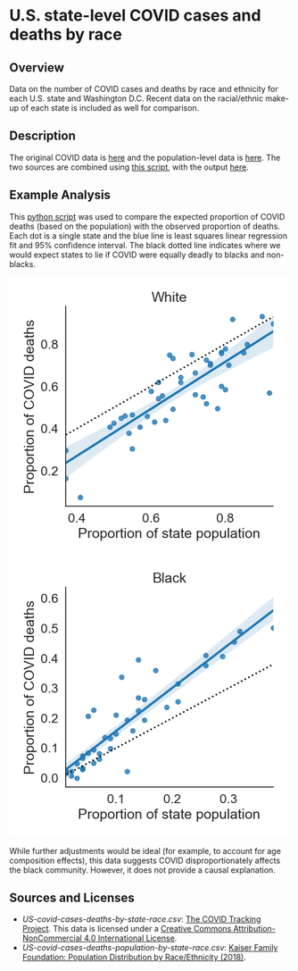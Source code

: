 # U.S. state-level COVID cases and deaths by race

## Overview

Data on the number of COVID cases and deaths by race and ethnicity for each
U.S. state and Washington D.C.
Recent data on the racial/ethnic make-up of each state is included as well
for comparison.

## Description

The original COVID data is [here](data/US-covid-cases-deaths-by-state-race.csv)
and the population-level data is [here](data/US-population-distribution-by-state.csv).
The two sources are combined using [this script](python/generate-US-covid-cases-deaths-population-by-state-race.py),
with the output [here](data/US-covid-cases-deaths-population-by-state-race.csv).

## Example Analysis

This [python script](data/create-expected-versus-observed-deaths-plots.py) was used
to compare the expected proportion of COVID deaths (based on the population)
with the observed proportion of deaths.
Each dot is a single state and the blue line is least squares linear regression
fit and 95% confidence interval.
The black dotted line indicates where we would expect states to lie if COVID were
equally deadly to blacks and non-blacks.

![Expected vs Observed Deaths (White)](output/expected-versus-observed-deaths-white.png)
![Expected vs Observed Deaths (Black)](output/expected-versus-observed-deaths-black.png)

While further adjustments would be ideal (for example, to account for age
composition effects), this data suggests COVID disproportionately affects the
black community.
However, it does not provide a causal explanation.

## Sources and Licenses

* *US-covid-cases-deaths-by-state-race.csv*: <a href="https://covidtracking.com/">The COVID Tracking Project</a>.
This data is licensed under a <a rel="license" href="http://creativecommons.org/licenses/by-nc/4.0/">Creative Commons Attribution-NonCommercial 4.0 International License</a>.
* *US-covid-cases-deaths-population-by-state-race.csv*: <a href="https://www.kff.org/other/state-indicator/distribution-by-raceethnicity/">Kaiser Family Foundation: Population Distribution by Race/Ethnicity (2018)</a>.
